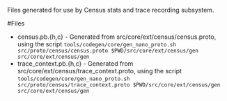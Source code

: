 Files generated for use by Census stats and trace recording subsystem.

#Files
* census.pb.{h,c} - Generated from src/core/ext/census/census.proto, using the
  script `tools/codegen/core/gen_nano_proto.sh src/proto/census/census.proto
  $PWD/src/core/ext/census/gen src/core/ext/census/gen`
* trace_context.pb.{h,c} - Generated from
  src/core/ext/census/trace_context.proto, using the script
  `tools/codegen/core/gen_nano_proto.sh src/proto/census/trace_context.proto
  $PWD/src/core/ext/census/gen src/core/ext/census/gen`
